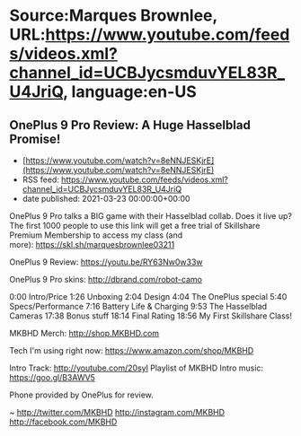 # Source:Marques Brownlee, URL:https://www.youtube.com/feeds/videos.xml?channel_id=UCBJycsmduvYEL83R_U4JriQ, language:en-US

## OnePlus 9 Pro Review: A Huge Hasselblad Promise!
 - [https://www.youtube.com/watch?v=8eNNJESKjrE](https://www.youtube.com/watch?v=8eNNJESKjrE)
 - RSS feed: https://www.youtube.com/feeds/videos.xml?channel_id=UCBJycsmduvYEL83R_U4JriQ
 - date published: 2021-03-23 00:00:00+00:00

OnePlus 9 Pro talks a BIG game with their Hasselblad collab. Does it live up?
The first 1000 people to use this link will get a free trial of Skillshare Premium Membership to access my class (and more): https://skl.sh/marquesbrownlee03211

OnePlus 9 Review: https://youtu.be/RY63Nw0w33w

OnePlus 9 Pro skins: http://dbrand.com/robot-camo

0:00 Intro/Price
1:26 Unboxing
2:04 Design
4:04 The OnePlus special
5:40 Specs/Performance
7:16 Battery Life & Charging
9:53 The Hasselblad Cameras
17:38 Bonus stuff
18:14 Final Rating
18:56 My First Skillshare Class!

MKBHD Merch: http://shop.MKBHD.com

Tech I'm using right now: https://www.amazon.com/shop/MKBHD

Intro Track: http://youtube.com/20syl
Playlist of MKBHD Intro music: https://goo.gl/B3AWV5

Phone provided by OnePlus for review.

~
http://twitter.com/MKBHD
http://instagram.com/MKBHD
http://facebook.com/MKBHD

